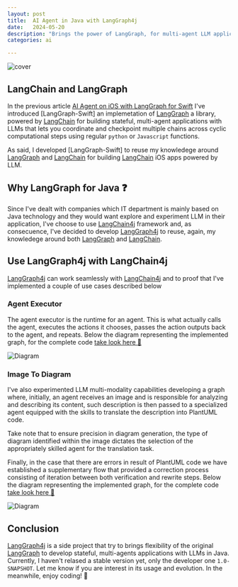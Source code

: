 ```yaml
---
layout: post
title:  AI Agent in Java with LangGraph4j
date:   2024-05-20
description: "Brings the power of LangGraph, for multi-agent LLM application with LLMs, to the Java language."
categories: ai

---
```

![cover](../../../../assets/langgraph-java/langgraph4j-cover.png)
<br>


##  LangChain and LangGraph

In the previous article [AI Agent on iOS with LangGraph for Swift][article1] I've introduced [LangGraph-Swift] an implemetation of [LangGraph] a library, powered by [LangChain] for building stateful, multi-agent applications with LLMs that lets you coordinate and checkpoint multiple chains across cyclic computational steps using regular `python` or `Javascript` functions. 

As said, I developed [LangGraph-Swift] to reuse my knowledege around [LangGraph] and [LangChain] for building 
[LangChain] iOS apps powered by LLM.

## Why LangGraph for Java ❓

Since I've dealt with companies which IT department is mainly based on Java technology and they would want explore and experiment LLM in their application, I've choose to use [LangChain4j] framework and, as consecuence,  I've decided to develop [LangGraph4j] to reuse, again, my knowledege around both [LangGraph] and [LangChain].

## Use LangGraph4j with LangChain4j 

[LangGraph4j] can work seamlessly with [LangChain4j] and to proof that I've implemented a couple of use cases described below 

### Agent Executor

The agent executor is the runtime for an agent. This is what actually calls the agent, executes the actions it chooses, passes the action outputs back to the agent, and repeats. Below the diagram representing the implemented graph, for the complete code [take look here 👀][agentexecutor.code]

![Diagram](../../../../assets/langgraph-java/agentexecutor.puml.png)

### Image To Diagram

I've also experimented LLM multi-modality capabilities developing a graph where, initially, an agent receives an image and is responsible for analyzing and describing its content, such description is then passed to a specialized agent equipped with the skills to translate the description into PlantUML code. 

Take note that to ensure precision in diagram generation, the type of diagram identified within the image dictates the selection of the appropriately skilled agent for the translation task.

Finally, in the case that there are errors in result of PlantUML code we have established a supplementary flow that provided a correction process consisting of iteration between both verification and rewrite steps. 
Below the diagram representing the implemented graph, for the complete code [take look here 👀][image_to_diagram.code]

![Diagram](../../../../assets/langgraph-java/image_to_diagram_with_correction.puml.png)

## Conclusion 

[LangGraph4j] is a side project that try to brings flexibility of the original [LangGraph] to develop stateful, multi-agents applications with LLMs in Java. Currently, I haven't relased a stable version yet, only the developer one `1.0-SNAPSHOT`. Let me know if you are interest in its usage and evolution. In the meanwhile, enjoy coding! 👋 

[article1]: https://bsorrentino.github.io/bsorrentino/ai/2024/03/21/langgraph-for-swift.html
[LangGraph.swift]: https://github.com/bsorrentino/LangGraph-Swift
[LangGraph]: https://python.langchain.com/docs/langgraph 
[LangChain]: https://python.langchain.com/docs/get_started/introduction
[LangChain4j]: https://github.com/langchain4j
[LangGraph4j]: https://github.com/bsorrentino/langgraph4j
[agentexecutor.code]: https://github.com/bsorrentino/langgraph4j/tree/main/agents-jdk8/src/main/java/dev/langchain4j/agentexecutor
[image_to_diagram.code]: https://github.com/bsorrentino/langgraph4j/tree/main/agents-jdk8/src/main/java/dev/langchain4j/image_to_diagram


[AgentExecutor.new]: https://github.com/bsorrentino/LangGraph-Swift/blob/main/LangChainDemo/LangChainDemo/AgentExecutor.swift
[AgentExecutor]: https://github.com/buhe/langchain-swift/blob/main/Sources/LangChain/agents/Agent.swift
[Swift]: https://www.swift.org
[langgraph.blog]: https://blog.langchain.dev/langgraph/
[langchain.js]: https://js.langchain.com/docs/get_started/introduction

[Langchain-swift]: https://github.com/buhe/langchain-swift